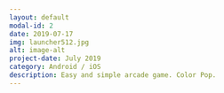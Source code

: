```yaml
---
layout: default
modal-id: 2
date: 2019-07-17
img: launcher512.jpg
alt: image-alt
project-date: July 2019
category: Android / iOS
description: Easy and simple arcade game. Color Pop.
---
```

